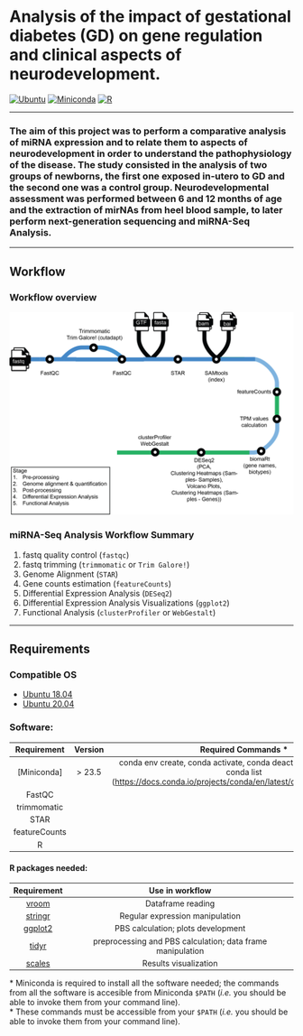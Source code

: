 # Analysis of the impact of gestational diabetes (GD) on gene regulation and clinical aspects of neurodevelopment.

[![Ubuntu](https://img.shields.io/badge/ubuntu-%E2%89%A518.04-orange.svg)](https://releases.ubuntu.com/18.04/)
[![Miniconda](https://img.shields.io/badge/Miniconda-%E2%89%A523.5-green.svg)](https://docs.anaconda.com/free/miniconda/index.html)
[![R](https://img.shields.io/badge/R-%E2%89%A54.2.2-blue.svg)](https://cran.r-project.org/bin/windows/base/old/4.2.2/)

---
### The aim of this project was to perform a comparative analysis of miRNA expression and to relate them to aspects of neurodevelopment in order to understand the pathophysiology of the disease. The study consisted in the analysis of two groups of newborns, the first one exposed in-utero to GD and the second one was a control group. Neurodevelopmental assessment was performed between 6 and 12 months of age and the extraction of mirNAs from heel blood sample, to later perform next-generation sequencing and miRNA-Seq Analysis.
---

## Workflow

### Workflow overview
![General Workflow](dev_notes/epigen-rnaseq.png)


### miRNA-Seq Analysis Workflow Summary

1. fastq quality control (`fastqc`)
2. fastq trimming (`trimmomatic` or `Trim Galore!`)
3. Genome Alignment (`STAR`)
4. Gene counts estimation (`featureCounts`)
5. Differential Expression Analysis (`DESeq2`)
6. Differential Expression Analysis Visualizations (`ggplot2`)
7. Functional Analysis (`clusterProfiler` or `WebGestalt`)
 
---

## Requirements

### Compatible OS

-   [Ubuntu 18.04 ](http://releases.ubuntu.com/18.04/)
-   [Ubuntu 20.04 ](http://releases.ubuntu.com/20.04/)


### Software:
| Requirement | Version  | Required Commands * |
|:---------:|:--------:|:-------------------:|
| [Miniconda] | > 23.5 | conda env create, conda activate, conda deactivate, conda env list, conda list (https://docs.conda.io/projects/conda/en/latest/commands/index.html) |
|FastQC|||
|trimmomatic|||
|STAR|||
|featureCounts|||
|R|||




#### R packages needed:

|                    Requirement                     |          Use in workflow   |  
|:--------------------------------------------------:|:--------------------------:|
|        [vroom](https://www.tidyverse.org/blog/2019/05/vroom-1-0-0/)        | Dataframe reading |
|        [stringr](https://cran.r-project.org/web/packages/stringr/index.html)        | Regular expression manipulation |
|          [ggplot2](https://cran.r-project.org/web/packages/ggplot2/index.html)          |   PBS calculation; plots development |
|          [tidyr](https://cran.r-project.org/web/packages/tidyr/index.html)          |   preprocessing and PBS calculation; data frame manipulation |
|        [scales](https://scales.r-lib.org/)        | Results visualization |



\* Miniconda is required to install all the software needed; the commands from all the software is accesible from Miniconda `$PATH` (*i.e.* you should be able to invoke them from your command line).  
\* These commands must be accessible from your `$PATH` (*i.e.* you should be able to invoke them from your command line).  
